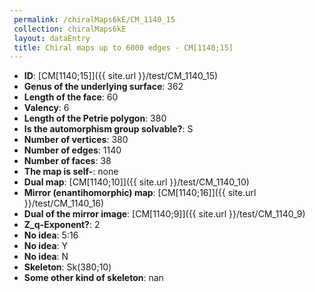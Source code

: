 ```yaml
--- 
 permalink: /chiralMaps6kE/CM_1140_15 
 collection: chiralMaps6kE
 layout: dataEntry
 title: Chiral maps up to 6000 edges - CM[1140;15]
---
```


- **ID**: [CM[1140;15]]({{ site.url }}/test/CM_1140_15)
- **Genus of the underlying surface**: 362
- **Length of the face**: 60
- **Valency**: 6
- **Length of the Petrie polygon**: 380
- **Is the automorphism group solvable?**: S
- **Number of vertices**: 380
- **Number of edges**: 1140
- **Number of faces**: 38
- **The map is self-**: none
- **Dual map**: [CM[1140;10]]({{ site.url }}/test/CM_1140_10)
- **Mirror (enantihomorphic) map**: [CM[1140;16]]({{ site.url }}/test/CM_1140_16)
- **Dual of the mirror image**: [CM[1140;9]]({{ site.url }}/test/CM_1140_9)
- **Z_q-Exponent?**: 2
- **No idea**:  5:16
- **No idea**: Y
- **No idea**: N
- **Skeleton**: Sk(380;10)
- **Some other kind of skeleton**: nan
